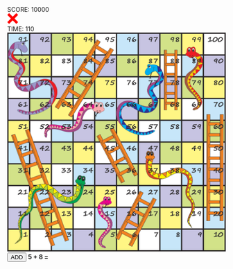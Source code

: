 
<!DOCTYPE html>
<html lang="en">
		<head>
				<title>Snakes, Ladders and Numbers
				</title>
				<meta name="viewport"        content="width=device-width, initial-scale=1">
				<link href="game.css" rel="stylesheet">
				<script defer src="game.js"></script>
		</head>
		<body>
				<div class="top-container">
		  		<div class="flex-item-score">SCORE: 10000</div>
		  	<img id="confirm" src="Cross.png" alt="answer confirmation"	width="25vh" height="25vh"><div class="flex-item-time">
		  				TIME: 110
		  		</div>
		  	</div>
		  	<div class="board-container">
			   <img id="board" src="board.png" alt="game board">
				</div>
				<button><span id="btn" style="">ADD</span></button>
				<span id="exp"><strong>5 + 8 = </strong></span>
				<span id="answer"><strong></strong></span>
				<script type="text/javascript">
	//PLAYER
	/*class Player{
		constructor(playerImgElem, gameBoard)    {
		  this.sprite = playerImgElem;
		  this.gameBoard = gameBoard;
		//	this.color = color;
		console.log(this.sprite.width);
			this.x = 0;
			this.y = 0;
   }
   	
	 update(board, xCoord, yCoord, cellWidth, cellHeight){
	   const result = board.filter(cell => {
	 		 const leftCellBoundary = cell.getCenterX - cellWidth / 2;
	 		 const rightCellBoundary = cell.getCenterX + cellWidth / 2;
	 		 const topCellBoundary = cell.getCenterY - cellHeight / 2;
	 		 const bottomCellBoundary = cell.getCenterY + cellHeight / 2;
	 		return ((xCoord > leftCellBoundary && xCoord < rightCellBoundary) && (yCoord > topCellBoundary && yCoord < bottomCellBoundary)); 		
	   });
	  const shift = 4;
	  console.log(`index = ${JSON.stringify(result)}`);
    let index = result[0].id;
this.sprite.style.left = `${2.5 * (1 +   ((index % 10) )*shift)}vw`;	 
const numRows = 10; 
const bottomOffset = 10;
   	    this.sprite.style.bottom = `${this.gameBoard.height / numRows * 0.5 * (2 * Math.floor(index / 10)+1)  + bottomOffset}px`;
	return index;			
		}		
}

// CELLS
class Cell {
  constructor(index, centerX, centerY){
  		this.centerX = centerX,
  		this.centerY = centerY,
  		this.index = index	
  }
  
  set setCenterX(x){
  		this.centerX = x;
  }
  
  get getCenterX(){
  		return this.centerX;
  }
  
  set setCenterY(y){
  		this.centerY = y;
  }
  
  get getCenterY(){
  		return this.centerY;
  }
  
  get id(){
 		return this.index;
 }
}

// Rounds float point number to specified decimal places 
function round(num, decimalPlaces = 0) { 
  num = Math.round(num + "e" + decimalPlaces); 
  return Number(num + "e" + -decimalPlaces); 
  }

// GAME
										
class Game{
  constructor(){
		  // Initial state
			this.scoreTotal = 0;// Initial score
			this.initTime = 110;// Initial time
			this.resultImages = ["Cross.png", "tick.png"];
			this.cells = [];
	    this.isGameOver = false;
	    this.currentTime = 10000;
	    this.previousTime = 0;
	    this.playerPos = 0;
	    this.numOfMoves = 0;
	    this.difficulty = "easy";
	    // Game board labels
	    this.score = document.querySelector(".flex-item-score");
	    this.result = document.querySelector("#confirm");
	    this.time = document.querySelector(".flex-item-time");
	    //
	    this.button = document.querySelector("#btn");
	    this.expression = document.querySelector("#exp");
	    this.init();
	    this.initializeGrid();
	    this.positionPlayer();
		}
		
		// Initialize the game board state
	 init(){
			this.button.addEventListener("click",  evt => this.generateExp(this.difficulty));				
   }
  
   getMousePos(elem, evt){
		const rect = elem.getBoundingClientRect();
		const x = evt.clientX + window.scrollX - rect.left;
		const y = rect.bottom  + window.scrollY - evt.clientY;
		alert(`${x}, ${y}`);
	
		this.playerPos = this.playerSprite.update(this.cells, x, y, this.cellWidth, this.cellHeight);
		console.log(`${this.playerPos}`);
  }  
  
  getCoords(evt){
	  this.getMousePos(this.board, evt);
	}
	
   initializeGrid(){
     this.board = document.querySelector("#board");
    this.board.addEventListener("click", (e) => this.getCoords(e));
     const cellWidth = this.board.width / 10
		// 1. Initialize board cells
		for(let i = 0; i < 100; i++){
				this.cells.push(new Cell(0, 0, 0));
		}
		this.initBoardCells();
   }
    
   initBoardCells(){
		const numOfCols = 10;
		const numOfRows = 10;
		this.cellWidth = round(this.board.width / numOfCols);
		this.cellHeight = round(this.board.height / numOfRows);
		
		const rect = board.getBoundingClientRect();
		const rectHeight = rect.bottom - rect.top;
		const bottomLeftX = rect.left;
		const bottomLeftY = 0;
		
		let cellCenterX = round(bottomLeftX + (this.cellWidth * 0.5));
		const initCenterX = cellCenterX;
		let cellCenterY = round(bottomLeftY + (this.cellHeight * 0.5));
		const initCenterY = cellCenterY;
		for(let row = 0; row < numOfRows; row++){
				for(let col = 0; col < numOfCols; col++){
				    let index = row * numOfCols + col;
						this.cells[index].index = index;
		this.cells[index].setCenterX = cellCenterX;
		this.cells[index].setCenterY = cellCenterY;
						console.log(`${index}, x = ${this.cells[index].getCenterX}, y = ${this.cells[index].getCenterY}`)
						cellCenterX += this.cellWidth;					
				}
				cellCenterY += this.cellHeight;
				cellCenterX = initCenterX;
		}
}

  positionPlayer() {
  		this.container = document.querySelector(".board-container");
  		this.player = document.querySelector("img");
  		const player = this.player;
  	  this.player.setAttribute("src", "square.png");

// Set size and start position of player 
    this.player.style.width = "5vw";
    this.player.style.height = "5vw";
    this.player.style.position = "relative";
    let shift = 4;
    let index = 1;
    this.player.style.left = `${2.5 * (1 +   ((index) % 10 -1)*shift)}vw`;
    this.container.append(this.player);
 
    const numRows = 10;
    const bottomOffset = 10;
    this.player.style.bottom = `${this.board.height / numRows * 0.5 * (2 * Math.floor(index / 10)+1)  + bottomOffset}px`;
    this.playerSprite = new Player(this.player, this.board);
    console.log(this.playerSprite);
  }
  
  generateExp(difficulty){
    let upper;
    let lower;
    if(difficulty === "easy"){
    		upper = 13;
    		lower = 6;
    } else{
    		upper = 25;
    		lower = 12;
    }
    let num1 = Math.floor((Math.random() * upper) - lower);
    const num2 = Math.floor((Math.random() * upper) - lower);
    const signOfNum1 = num1 >= 0 ? "&nbsp": "";
    const signOfNum2 = num2 > 0 ? "+":"-";  
    this.expression.innerHTML = `<strong>${signOfNum1}${num1} ${signOfNum2} ${Math.abs(num2)}</strong>`;
    this.numOfMoves = Math.abs(num1 + num2);
   }
   
   update(elapsedTime){
    this.displayTime(round(elapsedTime, 0));
     //TODO
     // Update the game state
   }
   
   displayTime(currentTime){
   if(this.currentTime <= 0)return;
      this.currentTime = this.initTime -  currentTime;
      let timeText = "";
   		if(this.currentTime >= 0 && this.currentTime  < 10){
   				timeText = `TIME: 00${this.currentTime}`;
   		}else if(this.currentTime >= 10 && this.currentTime < 100){
   				timeText = `TIME: 0${this.currentTime}`;
   		}else {timeText = `TIME: ${this.currentTime}`;}
   	  this.time.innerText = timeText;

   }
}

// GAME START
  const game = new Game();
  game.init();

  let startTime, previousTime;		
  function loop(timestamp){
		if(startTime === undefined)
				startTime = timestamp;
		
		const elapsed = timestamp - startTime;
	  if(previousTime !== timestamp){
		const time = Math.min(0.001 * elapsed, 110000);
		game.update(time);		
	}
	
	if(elapsed < 110000){
				this.previousTime = timestamp;
		window.requestAnimationFrame(loop);
		}
 }

window.requestAnimationFrame(loop);						
						
*/						
						
						
						
						
						
						
						
						
						
						
						
						
						
						
						
						
						
						
						
						
						
						
						
						
						
						
						
						
						
						
						
						
						
				
				
				</script>
		</body>
</html>



